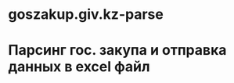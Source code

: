 # goszakup.giv.kz-parse
<h1 text-align:center color:red>Парсинг гос. закупа и отправка данных в excel файл</h1>


